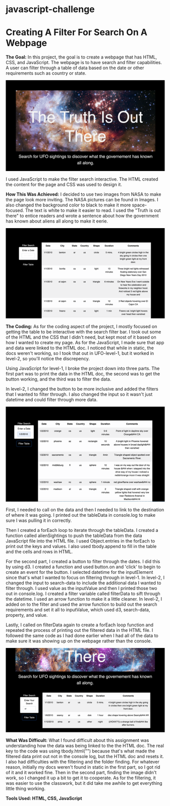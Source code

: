 # javascript-challenge
<h1>Creating A Filter For Search On A Webpage</h1>

<strong>The Goal:</strong> 
In this project, the goal is to create a webpage that has HTML, CSS, and JavaScript. The webpage is to have search and filter capabilities. A user can filter through a table of data based on the date or other requirements such as country or state.

![HTML/CSS design](https://github.com/EmmaLimoli/javascript-challenge/blob/master/UFO-level-1/images/Screen%20Shot%202020-09-16%20at%202.43.49%20PM.png)

I used JavaScript to make the filter search interactive. The HTML created the content for the page and CSS was used to design it. 

<strong>How This Was Achieved:</strong>
I decided to use two images from NASA to make the page look more inviting. The NASA pictures can be found in Images. I also changed the background color to black to make it more space-focused. The text is white to make it easier to read. I used the "Truth is out there" to entice readers and wrote a sentence about how the government has known about aliens all along to make it eerie.

![filter search](https://github.com/EmmaLimoli/javascript-challenge/blob/master/UFO-level-1/images/Screen%20Shot%202020-09-16%20at%202.44.12%20PM.png)

<strong>The Coding:</strong>
As for the coding aspect of the project, I mostly focused on getting the table to be interactive with the search filter bar. I took out some of the HTML and the CSS that I didn't need, but kept most of it based on how I wanted to create my page. As for the JavaScript, I made sure that app and data were linked to the HTML doc. I noticed that while in static, the docs weren't working, so I took that out in UFO-level-1, but it worked in level-2, so you'll notice the discrepency.

Using JavaScript for level-1, I broke the project down into three parts. The first part was to print the data in the HTML doc, the second was to get the button working, and the third was to filter the data. 

In level-2, I changed the button to be more inclusive and added the filters that I wanted to filter through. I also changed the input so it wasn't just datetime and could filter through more data.

![filter through dates](https://github.com/EmmaLimoli/javascript-challenge/blob/master/UFO-level-1/images/Screen%20Shot%202020-09-16%20at%202.44.32%20PM.png)

First, I needed to call on the data and then I needed to link to the destination of where it was going. I printed out the tableData in console.log to make sure I was pulling it in correctly.

Then I created a forEach loop to iterate through the tableData. I created a function called alienSightings to push the tableData from the data JavaScript file into the HTML file. I used Object.entries in the forEach to print out the keys and values. I also used tbody.append to fill in the table and the cells and rows in HTML.

For the second part, I created a button to filter through the dates. I did this by using d3. I created a function and used button.on and 'click' to begin to create an event for the button. I selected datetime for the inputElement since that's what I wanted to focus on filtering through in level-1. In level-2, I changed the input to search-data to include the additional data I wanted to filter through. I used value as the inputValue and then I printed those two out in console.log. I created a filter variable called filterData to sift through the datetime.  I used an arrow function to make it a little cleaner. In level-2, I added on to the filter and used the arrow function to build out the search requirements and set it all to inputValue, which used d3, search-data, property, and value.

Lastly, I called on filterData again to create a forEach loop function and repeated the process of printing out the filtered data in the HTML file. I followed the same code as I had done earlier when I had all of the data to make sure it was showing up on the webpage rather than the console. 

![filter through everything](https://github.com/EmmaLimoli/javascript-challenge/blob/master/UFO-level-2/images/Screen%20Shot%202020-09-18%20at%209.47.26%20AM.png)

<strong>What Was Difficult:</strong>
What I found difficult about this assignment was understanding how the data was being linked to the the HTML doc. The real key to the code was using tbody.html("") because that's what made the filtered data print out not in the console log, but the HTML doc and resets it. I also had difficulties with the filtering and the folder finding. For whatever reason, initially my docs weren't found in static in the first part, so I got rid of it and it worked fine. Then in the second part, finding the image didn't work, so I changed it up a bit to get it to cooperate. As for the filtering, it was easier to use the classwork, but it did take me awhile to get everything little thing working. 

<strong>Tools Used: HTML, CSS, JavaScript</strong>

